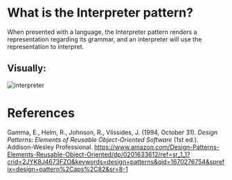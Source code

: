 # What is the Interpreter pattern? 

When presented with a language, the Interpreter pattern renders a representation regarding its grammar, and an interpreter will use the representation to interpret. 


## Visually: 
![interpreter](https://user-images.githubusercontent.com/109105989/205751069-b84e5831-023a-4895-8186-09ed46caaa36.png)



  # References 
Gamma, E., Helm, R., Johnson, R., Vlissides, J. (1994, October 31). *Design Patterns: Elements of Reusable Object-Oriented Software* (1st ed.). Addison-Wesley Professional. <https://www.amazon.com/Design-Patterns-Elements-Reusable-Object-Oriented/dp/0201633612/ref=sr_1_1?crid=2JYK8J4673FZO&keywords=design+patterns&qid=1670276754&sprefix=design+pattern%2Caps%2C82&sr=8-1> 
